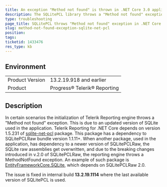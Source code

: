 ```yaml
---
title: An exception "Method not found" is thrown in .NET Core 3.0 applications
description: The SQLitePCL library throws a "Method not found" exception when Telerik Reporting is used in .NET Core 3.0+ applications.
type: troubleshooting
page_title: SQLitePCL throws "Method not found" exception in .NET Core 3.0 applications
slug: method-not-found-exception-sqlite-net-pcl
position: 
tags: 
ticketid: 1433476
res_type: kb
---
```


## Environment
<table>
	<tbody>
		<tr>
			<td>Product Version</td>
			<td>13.2.19.918 and earlier</td>
		</tr>
		<tr>
			<td>Product</td>
			<td>Progress® Telerik® Reporting</td>
		</tr>
	</tbody>
</table>


## Description
In certain scenarios the initialization of Telerik Reporting engine throws a "Method not found" exception. 
This is due to an updated version of SQLite used in the application. Telerik Reporting for .NET Core depends on version 1.5.231 of [sqlite-net-pcl](https://www.nuget.org/packages/sqlite-net-pcl/1.5.231)
package. This package has a dependency to SQLitePCLRaw bundle version 1.1.11+. 
When another package, used in the application, has dependency to a newer version of SQLitePCLRaw, the SQLite raw assemblies get overwritten, 
and due to the breaking changes introduced in v.2.0 of SQLitePCLRaw, the reporting engine throws a MethodNotFound exception. 
An example of such package is [EntityFrameworkCore.SQLite](https://www.nuget.org/packages/Microsoft.EntityFrameworkCore.Sqlite), which depends on SQLitePCLRaw 2.0.

The issue is fixed in internal build **13.2.19.1114** where the last available version of SQLitePCL is used.
